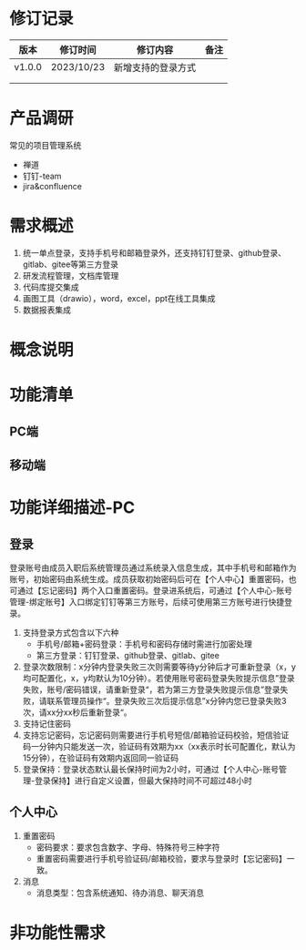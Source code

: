 # 修订记录

| 版本   | 修订时间   | 修订内容           | 备注 |
| ------ | ---------- | ------------------ | ---- |
| v1.0.0 | 2023/10/23 | 新增支持的登录方式 |      |
|        |            |                    |      |
|        |            |                    |      |

# 产品调研

常见的项目管理系统

* 禅道
* 钉钉-team
* jira&confluence

# 需求概述

1. 统一单点登录，支持手机号和邮箱登录外，还支持钉钉登录、github登录、gitlab、gitee等第三方登录
2. 研发流程管理，文档库管理
3. 代码库提交集成
4. 画图工具（drawio），word，excel，ppt在线工具集成
5. 数据报表集成

# 概念说明

# 功能清单

## PC端

## 移动端

# 功能详细描述-PC

## 登录

登录账号由成员入职后系统管理员通过系统录入信息生成，其中手机号和邮箱作为账号，初始密码由系统生成。成员获取初始密码后可在【个人中心】重置密码，也可通过【忘记密码】两个入口重置密码。登录进系统后，可通过【个人中心-账号管理-绑定账号】入口绑定钉钉等第三方账号，后续可使用第三方账号进行快捷登录。

1. 支持登录方式包含以下六种
   * 手机号/邮箱+密码登录：手机号和密码存储时需进行加密处理
   * 第三方登录：钉钉登录、github登录、gitlab、gitee
2. 登录次数限制：x分钟内登录失败三次则需要等待y分钟后才可重新登录（x，y均可配置化，x，y均默认为10分钟）。若使用账号密码登录失败提示信息”登录失败，账号/密码错误，请重新登录“，若为第三方登录失败提示信息”登录失败，请联系管理员操作“。登录失败三次后提示信息”x分钟内您已登录失败3次，请xx分xx秒后重新登录“。
3. 支持记住密码
4. 支持忘记密码，忘记密码则需要进行手机号短信/邮箱验证码校验，短信验证码一分钟内只能发送一次，验证码有效期为xx（xx表示时长可配置化，默认为15分钟），在验证码有效期内返回同一验证码
5. 登录保持：登录状态默认最长保持时间为2小时，可通过【个人中心-账号管理-登录保持】进行自定义设置，但最大保持时间不可超过48小时

## 个人中心

1. 重置密码
   * 密码要求：要求包含数字、字母、特殊符号三种字符
   * 重置密码需要进行手机号验证码/邮箱校验，要求与登录时【忘记密码】一致。
2. 消息
   * 消息类型：包含系统通知、待办消息、聊天消息

# 非功能性需求


